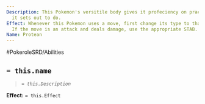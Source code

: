 ```yaml
---
Description: This Pokemon's versitile body gives it profeciency on practically everything
  it sets out to do.
Effect: Whenever this Pokemon uses a move, first change its type to that of the move.
  If the move is an attack and deals damage, use the appropriate STAB.
Name: Protean
---
```


#PokeroleSRD/Abilities

## `= this.name`

> *`= this.Description`*

**Effect:** `= this.Effect`
